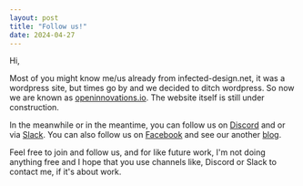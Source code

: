 ```yaml
---
layout: post
title: "Follow us!"
date: 2024-04-27
---
```



Hi,

Most of you might know me/us already from infected-design.net, it was a wordpress site, but times go by and we decided to ditch wordpress. So now we are known as [openinnovations.io](https://openinnovations.io). The website itself is still under construction. 

In the meanwhile or in the meantime, you can follow us on [Discord](https://discord.gg/4X9hDCG6A4) and or via [Slack](https://openinnovations-group.slack.com/archives/C06TDQBDA7P). You can also follow us on [Facebook](https://facebook.com/fi.open.innovations) and see our another [blog](https://nextjs-blog-seven-rho-68.vercel.app/).

Feel free to join and follow us, and for like future work, I'm not doing anything free and I hope that you use channels like, Discord or Slack to contact me, if it's about work. 
